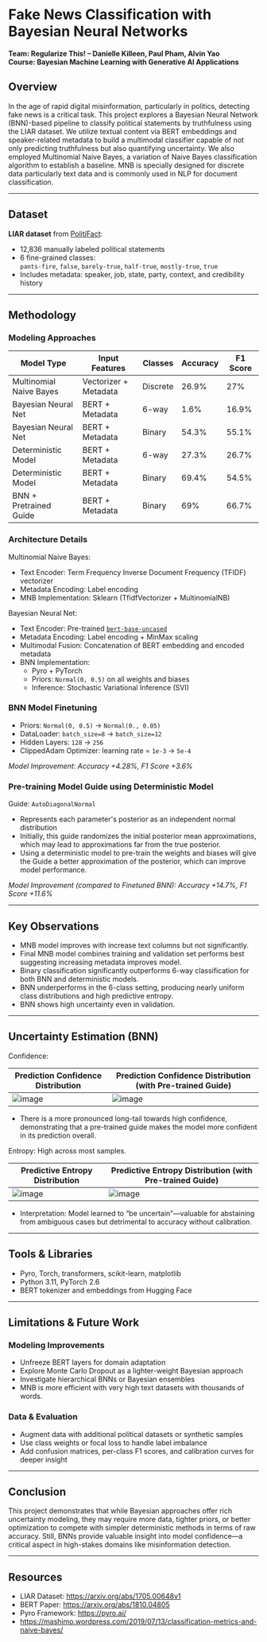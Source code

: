 
# Fake News Classification with Bayesian Neural Networks  
**Team: Regularize This! – Danielle Killeen, Paul Pham, Alvin Yao**  
**Course: Bayesian Machine Learning with Generative AI Applications**

## Overview
In the age of rapid digital misinformation, particularly in politics, detecting fake news is a critical task. This project explores a Bayesian Neural Network (BNN)-based pipeline to classify political statements by truthfulness using the LIAR dataset. We utilize textual content via BERT embeddings and speaker-related metadata to build a multimodal classifier capable of not only predicting truthfulness but also quantifying uncertainty. We also employed Multinomial Naive Bayes, a variation of Naive Bayes classification algorithm to establish a baseline. MNB is specially designed for discrete data particularly text data and is commonly used in NLP for document classification.

---

## Dataset
**LIAR dataset** from [PolitiFact](https://arxiv.org/abs/1705.00648v1):  
- 12,836 manually labeled political statements  
- 6 fine-grained classes:  
  `pants-fire`, `false`, `barely-true`, `half-true`, `mostly-true`, `true`  
- Includes metadata: speaker, job, state, party, context, and credibility history

---

## Methodology

### Modeling Approaches
| Model Type               | Input Features         | Classes       | Accuracy | F1 Score |
|--------------------------|------------------------|---------------|----------|----------|
| Multinomial Naive Bayes  | Vectorizer + Metadata  | Discrete      | 26.9%    | 27%      |
| Bayesian Neural Net      | BERT + Metadata        | 6-way         | 1.6%     | 16.9%    |
| Bayesian Neural Net      | BERT + Metadata        | Binary        | 54.3%    | 55.1%    |
| Deterministic Model      | BERT + Metadata        | 6-way         | 27.3%    | 26.7%    |
| Deterministic Model      | BERT + Metadata        | Binary        | 69.4%    | 54.5%    |
| BNN + Pretrained Guide   | BERT + Metadata        | Binary        | 69%      | 66.7%    |

### Architecture Details

Multinomial Naive Bayes:
- Text Encoder: Term Frequency Inverse Document Frequency (TFIDF) vectorizer
- Metadata Encoding: Label encoding
- MNB Implementation: Sklearn (TfidfVectorizer + MultinomialNB)

Bayesian Neural Net:
- Text Encoder: Pre-trained [`bert-base-uncased`](https://arxiv.org/abs/1810.04805)
- Metadata Encoding: Label encoding + MinMax scaling
- Multimodal Fusion: Concatenation of BERT embedding and encoded metadata
- BNN Implementation:  
  - Pyro + PyTorch  
  - Priors: `Normal(0, 0.5)` on all weights and biases  
  - Inference: Stochastic Variational Inference (SVI)

### BNN Model Finetuning

- Priors: `Normal(0, 0.5)` -> `Normal(0., 0.05)`
- DataLoader: `batch_size=8` -> `batch_size=12`
- Hidden Layers: `128` -> `256`
- ClippedAdam Optimizer: learning rate = `1e-3` -> `5e-4`

*Model Improvement: Accuracy +4.28%, F1 Score +3.6%*

### Pre-training Model Guide using Deterministic Model

Guide: `AutoDiagonalNormal`
- Represents each parameter's posterior as an independent normal distribution
- Initially, this guide randomizes the initial posterior mean approximations, which may lead to approximations far from the true posterior.
- Using a deterministic model to pre-train the weights and biases will give the Guide a better approximation of the posterior, which can improve model performance.

*Model Improvement (compared to Finetuned BNN): Accuracy +14.7%, F1 Score +11.6%*

---

## Key Observations

- MNB model improves with increase text columns but not significantly.
- Final MNB model combines training and validation set performs best suggesting increasing metadata improves model. 
- Binary classification significantly outperforms 6-way classification for both BNN and deterministic models.
- BNN underperforms in the 6-class setting, producing nearly uniform class distributions and high predictive entropy.
- BNN shows high uncertainty even in validation.

---

## Uncertainty Estimation (BNN)

Confidence: 

| Prediction Confidence Distribution                                                        | Prediction Confidence Distribution (with Pre-trained Guide)                               |
|-------------------------------------------------------------------------------------------|-------------------------------------------------------------------------------------------|
| ![image](https://github.com/user-attachments/assets/fe5a262a-230d-4465-99cb-35bdeb6f0b2e) | ![image](https://github.com/user-attachments/assets/f15ef9e0-dd73-4412-9eb8-a4b968d5e226) |

- There is a more pronounced long-tail towards high confidence, demonstrating that a pre-trained guide makes the model more confident in its prediction overall.

Entropy: High across most samples.

| Predictive Entropy Distribution                                                           | Predictive Entropy Distribution (with Pre-trained Guide)                                  |
|-------------------------------------------------------------------------------------------|-------------------------------------------------------------------------------------------|
| ![image](https://github.com/user-attachments/assets/581a8602-933e-48d1-a37d-05ec62a5dd8a) | ![image](https://github.com/user-attachments/assets/9571e447-eab2-434e-97b3-2fe452462382) | 
  
- Interpretation: Model learned to “be uncertain”—valuable for abstaining from ambiguous cases but detrimental to accuracy without calibration.

---

## Tools & Libraries
- Pyro, Torch, transformers, scikit-learn, matplotlib
- Python 3.11, PyTorch 2.6
- BERT tokenizer and embeddings from Hugging Face

---

## Limitations & Future Work

### Modeling Improvements
- Unfreeze BERT layers for domain adaptation
- Explore Monte Carlo Dropout as a lighter-weight Bayesian approach
- Investigate hierarchical BNNs or Bayesian ensembles
- MNB is more efficient with very high text datasets with thousands of words.

### Data & Evaluation
- Augment data with additional political datasets or synthetic samples
- Use class weights or focal loss to handle label imbalance
- Add confusion matrices, per-class F1 scores, and calibration curves for deeper insight

---

## Conclusion
This project demonstrates that while Bayesian approaches offer rich uncertainty modeling, they may require more data, tighter priors, or better optimization to compete with simpler deterministic methods in terms of raw accuracy. Still, BNNs provide valuable insight into model confidence—a critical aspect in high-stakes domains like misinformation detection. 

---

## Resources
- LIAR Dataset: https://arxiv.org/abs/1705.00648v1  
- BERT Paper: https://arxiv.org/abs/1810.04805  
- Pyro Framework: https://pyro.ai/
- https://mashimo.wordpress.com/2019/07/13/classification-metrics-and-naive-bayes/

